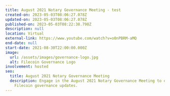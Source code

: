 ```yaml
---
title: August 2021 Notary Governance Meeting - test
created-on: 2023-05-03T08:06:27.078Z
updated-on: 2023-05-03T08:06:27.078Z
published-on: 2023-05-03T08:22:38.798Z
description: null
location: Virtual
external-link: https://www.youtube.com/watch?v=o0nPBRM-aMQ
end-date: null
start-date: 2021-08-30T22:00:00.000Z
image:
  url: /assets/images/governance-logo.jpg
  alt: Filecoin Governance Logo
involvement: hosted
seo:
  title: August 2021 Notary Governance Meeting
  description: Engage in the August 2021 Notary Governance Meeting to discuss
    Filecoin governance updates.
---
```

